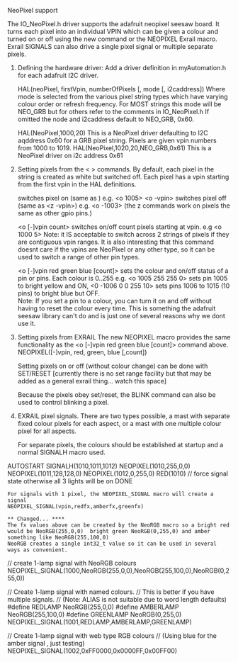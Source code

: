 NeoPixel support

The IO_NeoPixel.h driver supports the adafruit neopixel seesaw board. It turns each pixel into an individual VPIN which can be given a colour and turned on or off using the new <o> command or the NEOPIXEL Exrail macro. Exrail SIGNALS can also drive a single pixel signal or multiple separate pixels.


1.  Defining the hardware driver:
    Add a driver definition in myAutomation.h for each adafruit I2C driver.

    HAL(neoPixel, firstVpin, numberOfPixels [, mode [, i2caddress])
      Where mode is selected from the various pixel string types which have varying
      colour order or refresh frequency. For MOST strings this mode will be NEO_GRB but for others refer to the comments in IO_NeoPixel.h
      If omitted the node and i2caddress default to NEO_GRB, 0x60.

    HAL(NeoPixel,1000,20)
       This is a NeoPixel driver defaulting to I2C aqddress 0x60 for a GRB pixel string. Pixels are given vpin numbers from 1000 to 1019. 
    HAL(NeoPixel,1020,20,NEO_GRB,0x61)
       This is a NeoPixel driver on i2c address 0x61    

2. Setting pixels from the < > commands.
    By default, each pixel in the string is created as white but switched off.
    Each pixel has a vpin starting from the first vpin in the HAL definitions.

    <o vpin>   switches pixel on  (same as <z vpin>) e.g. <o 1005>
    <o -vpin> switches pixel off (same as <z -vpin>) e.g. <o -1003>
    (the z commands work on pixels the same as other gpio pins.)

    <o [-]vpin count> switches on/off count pixels starting at vpin. e.g <o 1000 5>
    Note: it IS acceptable to switch across 2 strings of pixels if they are contiguous vpin ranges.  It is also interesting that this command doesnt care if the vpins are NeoPixel or any other type, so it can be used to switch a range of other pin types. 

    <o [-]vpin red green blue [count]> sets the colour and on/off status of a pin or pins. Each colour is 0..255 e.g. <o 1005 255 255 0>  sets pin 1005 to bright yellow and ON, <0 -1006 0 0 255 10>  sets pins 1006 to 1015 (10 pins) to bright blue but OFF.     
    Note: If you set a pin to a colour, you can turn it on and off without having to reset the colour every time. This is something the adafruit seesaw library can't do and is just one of several reasons why we dont use it.  

3. Setting pixels from EXRAIL
    The new NEOPIXEL macro provides the same functionality as the    <o [-]vpin red green blue [count]> command above. 
    NEOPIXEL([-]vpin, red, green, blue [,count])
    
    Setting pixels on or off (without colour change) can be done with SET/RESET [currently there is no set range facility but that may be added as a general exrail thing... watch this space]

    Because the pixels obey set/reset, the BLINK command can also be used to control blinking a pixel.

4. EXRAIL pixel signals.
    There are two types possible, a mast with separate fixed colour pixels for each aspect, or a mast with one multiple colour pixel for all aspects.

    For separate pixels, the colours should be established at startup and a normal SIGNALH macro used.
    
  AUTOSTART 
    SIGNALH(1010,1011,1012)
    NEOPIXEL(1010,255,0,0)       
    NEOPIXEL(1011,128,128,0)
    NEOPIXEL(1012,0,255,0)
    RED(1010)  // force signal state otherwise all 3 lights will be on
    DONE 

    For signals with 1 pixel, the NEOPIXEL_SIGNAL macro will create a signal 
    NEOPIXEL_SIGNAL(vpin,redfx,amberfx,greenfx)

    ** Changed... ****
    The fx values above can be created by the NeoRGB macro so a bright red would be NeoRGB(255,0,0)  bright green NeoRGB(0,255,0) and amber something like NeoRGB(255,100,0)
    NeoRGB creates a single int32_t value so it can be used in several ways as convenient.

// create 1-lamp signal with NeoRGB colours
NEOPIXEL_SIGNAL(1000,NeoRGB(255,0,0),NeoRGB(255,100,0),NeoRGB(0,255,0))

// Create 1-lamp signal with named colours.
// This is better if you have multiple signals.
// (Note: ALIAS is not suitable due to word length defaults) 
#define REDLAMP NeoRGB(255,0,0)
#define AMBERLAMP NeoRGB(255,100,0)
#define GREENLAMP NeoRGB(0,255,0)
NEOPIXEL_SIGNAL(1001,REDLAMP,AMBERLAMP,GREENLAMP)

// Create 1-lamp signal with web type RGB colours 
// (Using blue for the amber  signal , just testing) 
NEOPIXEL_SIGNAL(1002,0xFF0000,0x0000FF,0x00FF00)

      
  